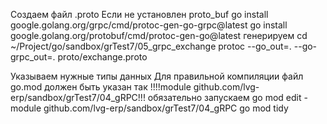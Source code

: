 Создаем файл .proto
Если не установлен proto_buf
go install google.golang.org/grpc/cmd/protoc-gen-go-grpc@latest
go install google.golang.org/protobuf/cmd/protoc-gen-go@latest
генерируем
cd ~/Project/go/sandbox/grTest7/05_grpc_exchange
protoc --go_out=. --go-grpc_out=. proto/exchange.proto

Указываем нужные типы данных
Для правильной компиляции файл go.mod
должен быть указан так
!!!!module github.com/lvg-erp/sandbox/grTest7/04_gRPC!!!
обязательно запускаем
go mod edit -module github.com/lvg-erp/sandbox/grTest7/04_gRPC
go mod tidy
